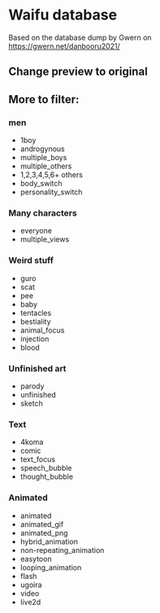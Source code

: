 # Waifu database

Based on the database dump by Gwern on https://gwern.net/danbooru2021/

## Change preview to original

## More to filter:

### men

- 1boy
- androgynous
- multiple_boys
- multiple_others
- 1,2,3,4,5,6+ others
- body_switch
- personality_switch

### Many characters

- everyone
- multiple_views

### Weird stuff

- guro
- scat
- pee
- baby
- tentacles
- bestiality
- animal_focus
- injection
- blood

### Unfinished art

- parody
- unfinished
- sketch

### Text

- 4koma
- comic
- text_focus
- speech_bubble
- thought_bubble

### Animated

- animated
- animated_gif
- animated_png
- hybrid_animation
- non-repeating_animation
- easytoon
- looping_animation
- flash
- ugoira
- video
- live2d
